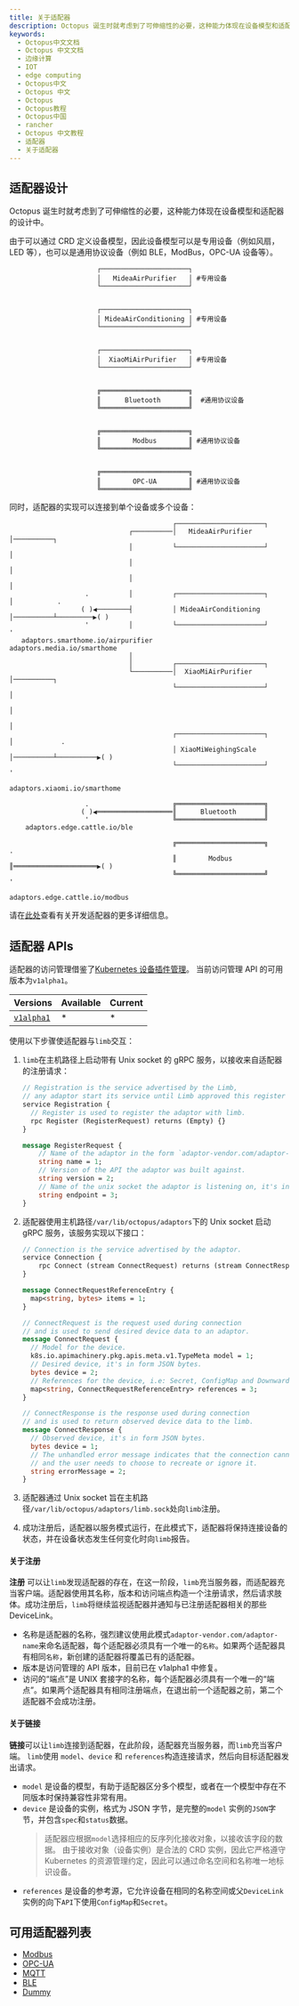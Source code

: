 ```yaml
---
title: 关于适配器
description: Octopus 诞生时就考虑到了可伸缩性的必要，这种能力体现在设备模型和适配器的设计中。由于可以通过 CRD 定义设备模型，因此设备模型可以是专用设备（例如风扇，LED 等），也可以是通用协议设备（例如 BLE，ModBus，OPC-UA 设备等）。
keywords:
  - Octopus中文文档
  - Octopus 中文文档
  - 边缘计算
  - IOT
  - edge computing
  - Octopus中文
  - Octopus 中文
  - Octopus
  - Octopus教程
  - Octopus中国
  - rancher
  - Octopus 中文教程
  - 适配器
  - 关于适配器
---
```


## 适配器设计

Octopus 诞生时就考虑到了可伸缩性的必要，这种能力体现在设备模型和适配器的设计中。

由于可以通过 CRD 定义设备模型，因此设备模型可以是专用设备（例如风扇，LED 等），也可以是通用协议设备（例如 BLE，ModBus，OPC-UA 设备等）。

```text
                      ┌──────────────────────┐
                      │   MideaAirPurifier   │ #专用设备
                      └──────────────────────┘


                      ┌──────────────────────┐
                      │ MideaAirConditioning │ #专用设备
                      └──────────────────────┘


                      ┌──────────────────────┐
                      │  XiaoMiAirPurifier   │ #专用设备
                      └──────────────────────┘


                      ╔══════════════════════╗
                      ║      Bluetooth       ║  #通用协议设备
                      ╚══════════════════════╝


                      ╔══════════════════════╗
                      ║        Modbus        ║ #通用协议设备
                      ╚══════════════════════╝


                      ╔══════════════════════╗
                      ║        OPC-UA        ║ #通用协议设备
                      ╚══════════════════════╝
```

同时，适配器的实现可以连接到单个设备或多个设备：

```text
                                         ┌──────────────────────┐
                              ┌──────────│   MideaAirPurifier   │──────────┐
                              │          └──────────────────────┘          │
                              │                                            │
                              │                                            │
                   .          │          ┌──────────────────────┐          │           .
                  ( )◀────────┤          │ MideaAirConditioning │──────────┴─────────▶( )
                   '          │          └──────────────────────┘                      '
   adaptors.smarthome.io/airpurifier                                      adaptors.media.io/smarthome
                              │
                              │          ┌──────────────────────┐
                              └──────────│  XiaoMiAirPurifier   │──────────┐
                                         └──────────────────────┘          │
                                                                           │
                                                                           │
                                         ┌──────────────────────┐          │            .
                                         │ XiaoMiWeighingScale  │──────────┴──────────▶( )
                                         └──────────────────────┘                       '
                                                                          adaptors.xiaomi.io/smarthome

                   .                     ╔══════════════════════╗
                  ( )◀═══════════════════║      Bluetooth       ║
                   '                     ╚══════════════════════╝
    adaptors.edge.cattle.io/ble

                                         ╔══════════════════════╗                       .
                                         ║        Modbus        ║═════════════════════▶( )
                                         ╚══════════════════════╝                       '
                                                                         adaptors.edge.cattle.io/modbus
```

请在[此处](../develop/_index)查看有关开发适配器的更多详细信息。

## 适配器 APIs

适配器的访问管理借鉴了[Kubernetes 设备插件管理](https://kubernetes.io/docs/concepts/extend-kubernetes/compute-storage-net/device-plugins/)。 当前访问管理 API 的可用版本为`v1alpha1`。

| Versions                                                                                                                            | Available | Current |
| :---------------------------------------------------------------------------------------------------------------------------------- | :-------- | :------ |
| [`v1alpha1`](https://github.com/cnrancher/octopus/blob/8a0a7df439180a961b0d1c47415d0138c401767e/pkg/adaptor/api/v1alpha1/api.proto) | \*        | \*      |

使用以下步骤使适配器与`limb`交互：

1. `limb`在主机路径上启动带有 Unix socket 的 gRPC 服务，以接收来自适配器的注册请求：

   ```proto
   // Registration is the service advertised by the Limb,
   // any adaptor start its service until Limb approved this register request.
   service Registration {
     // Register is used to register the adaptor with limb.
     rpc Register (RegisterRequest) returns (Empty) {}
   }

   message RegisterRequest {
       // Name of the adaptor in the form `adaptor-vendor.com/adaptor-name`.
       string name = 1;
       // Version of the API the adaptor was built against.
       string version = 2;
       // Name of the unix socket the adaptor is listening on, it's in the form `*.sock`.
       string endpoint = 3;
   }
   ```

1. 适配器使用主机路径`/var/lib/octopus/adaptors`下的 Unix socket 启动 gRPC 服务，该服务实现以下接口：

   ```proto
   // Connection is the service advertised by the adaptor.
   service Connection {
       rpc Connect (stream ConnectRequest) returns (stream ConnectResponse) {}
   }

   message ConnectRequestReferenceEntry {
     map<string, bytes> items = 1;
   }

   // ConnectRequest is the request used during connection
   // and is used to send desired device data to an adaptor.
   message ConnectRequest {
     // Model for the device.
     k8s.io.apimachinery.pkg.apis.meta.v1.TypeMeta model = 1;
     // Desired device, it's in form JSON bytes.
     bytes device = 2;
     // References for the device, i.e: Secret, ConfigMap and Downward API.
     map<string, ConnectRequestReferenceEntry> references = 3;
   }

   // ConnectResponse is the response used during connection
   // and is used to return observed device data to the limb.
   message ConnectResponse {
     // Observed device, it's in form JSON bytes.
     bytes device = 1;
     // The unhandled error message indicates that the connection cannot be interrupted
     // and the user needs to choose to recreate or ignore it.
     string errorMessage = 2;
   }
   ```

1. 适配器通过 Unix socket 旨在主机路径`/var/lib/octopus/adaptors/limb.sock`处向`limb`注册。
1. 成功注册后，适配器以服务模式运行，在此模式下，适配器将保持连接设备的状态，并在设备状态发生任何变化时向`limb`报告。

#### 关于注册

**注册** 可以让`limb`发现适配器的存在，在这一阶段，`limb`充当服务器，而适配器充当客户端。适配器使用其名称，版本和访问端点构造一个注册请求，然后请求肢体。成功注册后，`limb`将继续监视适配器并通知与已注册适配器相关的那些 DeviceLink。

- 名称是适配器的名称，强烈建议使用此模式`adaptor-vendor.com/adaptor-name`来命名适配器，每个适配器必须具有一个唯一的`名称`。如果两个适配器具有相同`名称`，新创建的适配器将覆盖已有的适配器。
- 版本是访问管理的 API 版本，目前已在 v1alpha1 中修复。
- 访问的“端点”是 UNIX 套接字的名称，每个适配器必须具有一个唯一的“端点”。如果两个适配器具有相同注册端点，在退出前一个适配器之前，第二个适配器不会成功注册。

#### 关于链接

**链接**可以让`limb`连接到适配器，在此阶段，适配器充当服务器，而`limb`充当客户端。 `limb`使用 `model`、`device` 和 `references`构造连接请求，然后向目标适配器发出请求。

- `model` 是设备的模型，有助于适配器区分多个模型，或者在一个模型中存在不同版本时保持兼容性非常有用。
- `device` 是设备的实例，格式为 JSON 字节，是完整的`model` 实例的`JSON`字节，并包含`spec`和`status`数据。
  > 适配器应根据`model`选择相应的反序列化接收对象，以接收该字段的数据。
  > 由于接收对象（设备实例）是合法的 CRD 实例，因此它严格遵守 Kubernetes 的资源管理约定，因此可以通过命名空间和名称唯一地标识设备。
- `references` 是设备的参考源，它允许设备在相同的名称空间或父`DeviceLink`实例的向下`API`下使用`ConfigMap`和`Secret`。

## 可用适配器列表

- [Modbus](/docs-octopus/docs/cn/adaptors/modbus)
- [OPC-UA](/docs-octopus/docs/cn/adaptors/opc-ua)
- [MQTT](/docs-octopus/docs/cn/adaptors/mqtt)
- [BLE](/docs-octopus/docs/cn/adaptors/ble)
- [Dummy](/docs-octopus/docs/cn/adaptors/dummy)
